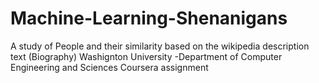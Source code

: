 # Machine-Learning-Shenanigans
A study of People and their similarity based on  the wikipedia description text (Biography) 
Washignton University -Department of Computer Engineering and Sciences Coursera assignment 
